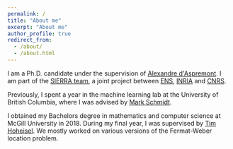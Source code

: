 ```yaml
---
permalink: /
title: "About me"
excerpt: "About me"
author_profile: true
redirect_from: 
  - /about/
  - /about.html
---
```


I am a Ph.D. candidate under the supervision of [Alexandre d'Aspremont](https://www.di.ens.fr/~aspremon/). I am part of the [SIERRA team](https://www.di.ens.fr/sierra/index.php), a joint project between [ENS](https://www.di.ens.fr/), [INRIA](https://www.inria.fr/fr/centre-inria-de-paris) and [CNRS](http://www.cnrs.fr/fr/page-daccueil).


Previously, I spent a year in the machine learning lab at the University of British Columbia, where I was advised by [Mark Schmidt](https://www.cs.ubc.ca/~schmidtm/).

I obtained my Bachelors degree in mathematics and computer science at McGill University in 2018. During my final year, I was supervised by [Tim Hoheisel](https://www.math.mcgill.ca/hoheisel/). We mostly worked on various versions of the Fermat-Weber location problem.
